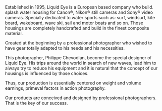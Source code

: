 Established in 1995, Liquid Eye is a European based company who build. splash water housing for Canon®, Nikon® still cameras and Sony® video cameras. Specially dedicated to water sports such as: surf, windsurf, kite board, wakeboard, wave ski, sail and motor boats and so on. Those housings are completely handcrafted and build in the finest composite material.

Created at the beginning by a professional photographer who wished to have gear totally adapted to his needs and his necessities.

This photographer, Philippe Chevodian, become the special designer of Liquid Eye. His trips around the world in search of new waves, lead him to always try to reduce his equipment and it is natural that the concept of our housings is influenced by those choices.

Thus, our production is essentially centered on weight and volume earnings, primeval factors in action photography.

Our products are conceived and designed by professional photographers. That is the key of our success.

